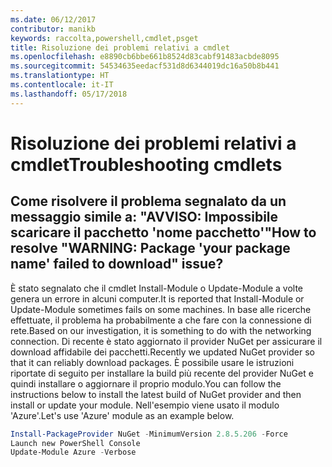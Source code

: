 ```yaml
---
ms.date: 06/12/2017
contributor: manikb
keywords: raccolta,powershell,cmdlet,psget
title: Risoluzione dei problemi relativi a cmdlet
ms.openlocfilehash: e8890cb6bbe661b8524d83cabf91483acbde8095
ms.sourcegitcommit: 54534635eedacf531d8d6344019dc16a50b8b441
ms.translationtype: HT
ms.contentlocale: it-IT
ms.lasthandoff: 05/17/2018
---
```

# <a name="troubleshooting-cmdlets"></a><span data-ttu-id="2e0c7-103">Risoluzione dei problemi relativi a cmdlet</span><span class="sxs-lookup"><span data-stu-id="2e0c7-103">Troubleshooting cmdlets</span></span>

## <a name="how-to-resolve-warning-package-your-package-name-failed-to-download-issue"></a><span data-ttu-id="2e0c7-104">Come risolvere il problema segnalato da un messaggio simile a: "AVVISO: Impossibile scaricare il pacchetto 'nome pacchetto'"</span><span class="sxs-lookup"><span data-stu-id="2e0c7-104">How to resolve "WARNING: Package 'your package name' failed to download" issue?</span></span>

<span data-ttu-id="2e0c7-105">È stato segnalato che il cmdlet Install-Module o Update-Module a volte genera un errore in alcuni computer.</span><span class="sxs-lookup"><span data-stu-id="2e0c7-105">It is reported that Install-Module or Update-Module sometimes fails on some machines.</span></span>
<span data-ttu-id="2e0c7-106">In base alle ricerche effettuate, il problema ha probabilmente a che fare con la connessione di rete.</span><span class="sxs-lookup"><span data-stu-id="2e0c7-106">Based on our investigation, it is something to do with the networking connection.</span></span>
<span data-ttu-id="2e0c7-107">Di recente è stato aggiornato il provider NuGet per assicurare il download affidabile dei pacchetti.</span><span class="sxs-lookup"><span data-stu-id="2e0c7-107">Recently we updated NuGet provider so that it can reliably download packages.</span></span>
<span data-ttu-id="2e0c7-108">È possibile usare le istruzioni riportate di seguito per installare la build più recente del provider NuGet e quindi installare o aggiornare il proprio modulo.</span><span class="sxs-lookup"><span data-stu-id="2e0c7-108">You can follow the instructions below to install the latest build of NuGet provider and then install or update your module.</span></span>
<span data-ttu-id="2e0c7-109">Nell'esempio viene usato il modulo 'Azure'.</span><span class="sxs-lookup"><span data-stu-id="2e0c7-109">Let's use 'Azure' module as an example below.</span></span>

```powershell
Install-PackageProvider NuGet -MinimumVersion 2.8.5.206 -Force
Launch new PowerShell Console
Update-Module Azure -Verbose
```